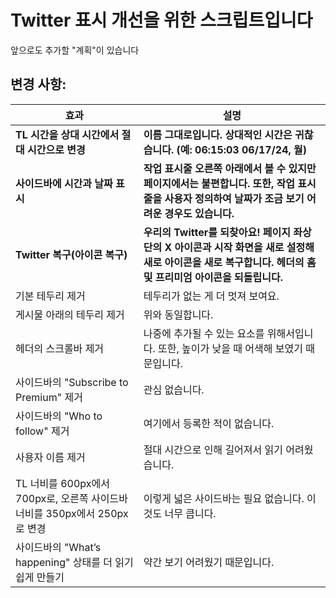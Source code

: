 # Twitter 표시 개선을 위한 스크립트입니다

앞으로도 추가할 "계획"이 있습니다

## 변경 사항:

| 효과                                                                       | 설명                                                                                                                                                        |
| -------------------------------------------------------------------------- | ----------------------------------------------------------------------------------------------------------------------------------------------------------- |
| **TL 시간을 상대 시간에서 절대 시간으로 변경**                             | **이름 그대로입니다. 상대적인 시간은 귀찮습니다. (예: 06:15:03 06/17/24, 월)**                                                                              |
| **사이드바에 시간과 날짜 표시**                                            | **작업 표시줄 오른쪽 아래에서 볼 수 있지만 페이지에서는 불편합니다. 또한, 작업 표시줄을 사용자 정의하여 날짜가 조금 보기 어려운 경우도 있습니다.**          |
| **Twitter 복구(아이콘 복구)**                                              | **우리의 Twitter를 되찾아요! 페이지 좌상단의 X 아이콘과 시작 화면을 새로 설정해 새로 아이콘을 새로 복구합니다. 헤더의 홈 및 프리미엄 아이콘을 되돌립니다.** |
| 기본 테두리 제거                                                           | 테두리가 없는 게 더 멋져 보여요.                                                                                                                            |
| 게시물 아래의 테두리 제거                                                  | 위와 동일합니다.                                                                                                                                            |
| 헤더의 스크롤바 제거                                                       | 나중에 추가될 수 있는 요소를 위해서입니다. 또한, 높이가 낮을 때 어색해 보였기 때문입니다.                                                                   |
| 사이드바의 "Subscribe to Premium" 제거                                     | 관심 없습니다.                                                                                                                                              |
| 사이드바의 "Who to follow" 제거                                            | 여기에서 등록한 적이 없습니다.                                                                                                                              |
| 사용자 이름 제거                                                           | 절대 시간으로 인해 길어져서 읽기 어려웠습니다.                                                                                                              |
| TL 너비를 600px에서 700px로, 오른쪽 사이드바 너비를 350px에서 250px로 변경 | 이렇게 넓은 사이드바는 필요 없습니다. 이것도 너무 큽니다.                                                                                                   |
| 사이드바의 "What’s happening" 상태를 더 읽기 쉽게 만들기                   | 약간 보기 어려웠기 때문입니다.                                                                                                                              |
